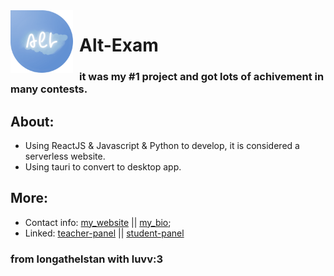 <img width="100" height="100" align="left" style="float: left; margin: 0 10px 0 0;" alt="haanhhoii" src="public/alt-exam-300h.png">

# Alt-Exam
### it was my #1 project and got lots of achivement in many contests.

## About:
- Using ReactJS & Javascript & Python to develop, it is considered a serverless website.
- Using tauri to convert to desktop app.

## More:
- Contact info: [my_website](https://longathelstan.xyz ) || [my_bio](https://e-z.bio/longathelstan);
- Linked: [teacher-panel](https://alt-class-tp.vercel.app/) || [student-panel](https://alt-class-sp.vercel.app/)


### from longathelstan with luvv:3
